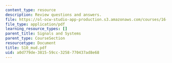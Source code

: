 ```yaml
---
content_type: resource
description: Review questions and answers.
file: https://ol-ocw-studio-app-production.s3.amazonaws.com/courses/16-01-unified-engineering-i-ii-iii-iv-fall-2005-spring-2006/a0d779de381559cc3258770437ad8e68_S10_mud.pdf
file_type: application/pdf
learning_resource_types: []
parent_title: Signals and Systems
parent_type: CourseSection
resourcetype: Document
title: S10_mud.pdf
uid: a0d779de-3815-59cc-3258-770437ad8e68
---
```

